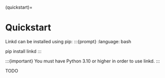 (quickstart)=
# Quickstart

Linkd can be installed using pip:
:::{prompt}
:language: bash

pip install linkd
:::

:::{important}
You must have Python 3.10 or higher in order to use linkd.
:::

TODO
